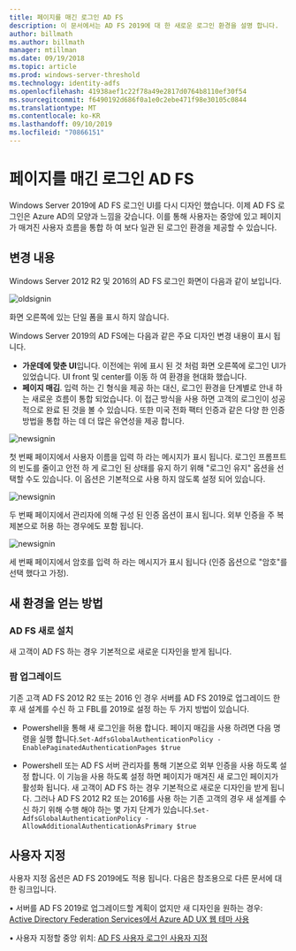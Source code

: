 ```yaml
---
title: 페이지를 매긴 로그인 AD FS
description: 이 문서에서는 AD FS 2019에 대 한 새로운 로그인 환경을 설명 합니다.
author: billmath
ms.author: billmath
manager: mtillman
ms.date: 09/19/2018
ms.topic: article
ms.prod: windows-server-threshold
ms.technology: identity-adfs
ms.openlocfilehash: 41938aef1c22f78a49e2817d0764b8110ef30f54
ms.sourcegitcommit: f6490192d686f0a1e0c2ebe471f98e30105c0844
ms.translationtype: MT
ms.contentlocale: ko-KR
ms.lasthandoff: 09/10/2019
ms.locfileid: "70866151"
---
```

# <a name="ad-fs-paginated-sign-in"></a>페이지를 매긴 로그인 AD FS


Windows Server 2019에 AD FS 로그인 UI를 다시 디자인 했습니다.  이제 AD FS 로그인은 Azure AD의 모양과 느낌을 갖습니다.  이를 통해 사용자는 중앙에 있고 페이지가 매겨진 사용자 흐름을 통합 하 여 보다 일관 된 로그인 환경을 제공할 수 있습니다.

## <a name="whats-changing"></a>변경 내용
Windows Server 2012 R2 및 2016의 AD FS 로그인 화면이 다음과 같이 보입니다.

![oldsignin](media/AD-FS-paginated-sign-in/signin1.png)

화면 오른쪽에 있는 단일 폼을 표시 하지 않습니다.

Windows Server 2019의 AD FS에는 다음과 같은 주요 디자인 변경 내용이 표시 됩니다.


- **가운데에 맞춘 UI**입니다. 이전에는 위에 표시 된 것 처럼 화면 오른쪽에 로그인 UI가 있었습니다. UI front 및 center를 이동 하 여 환경을 현대화 했습니다.
- **페이지 매김**. 입력 하는 긴 형식을 제공 하는 대신, 로그인 환경을 단계별로 안내 하는 새로운 흐름이 통합 되었습니다. 이 접근 방식을 사용 하면 고객의 로그인이 성공적으로 완료 된 것을 볼 수 있습니다. 또한 미국 전화 팩터 인증과 같은 다양 한 인증 방법을 통합 하는 데 더 많은 유연성을 제공 합니다.

![newsignin](media/AD-FS-paginated-sign-in/signin2.png)

첫 번째 페이지에서 사용자 이름을 입력 하 라는 메시지가 표시 됩니다. 로그인 프롬프트의 빈도를 줄이고 안전 하 게 로그인 된 상태를 유지 하기 위해 "로그인 유지" 옵션을 선택할 수도 있습니다. 이 옵션은 기본적으로 사용 하지 않도록 설정 되어 있습니다.

![newsignin](media/AD-FS-paginated-sign-in/signin3.png)

두 번째 페이지에서 관리자에 의해 구성 된 인증 옵션이 표시 됩니다. 외부 인증을 주 복제본으로 허용 하는 경우에도 포함 됩니다.

![newsignin](media/AD-FS-paginated-sign-in/signin4.png)

세 번째 페이지에서 암호를 입력 하 라는 메시지가 표시 됩니다 (인증 옵션으로 "암호"를 선택 했다고 가정).

## <a name="how-to-get-the-new-experience"></a>새 환경을 얻는 방법

### <a name="new-installation-of-ad-fs"></a>AD FS 새로 설치
새 고객이 AD FS 하는 경우 기본적으로 새로운 디자인을 받게 됩니다.

### <a name="upgrading-a-farm"></a>팜 업그레이드
기존 고객 AD FS 2012 R2 또는 2016 인 경우 서버를 AD FS 2019로 업그레이드 한 후 새 설계를 수신 하 고 FBL를 2019로 설정 하는 두 가지 방법이 있습니다.

- Powershell을 통해 새 로그인을 허용 합니다. 페이지 매김을 사용 하려면 다음 명령을 실행 합니다.``Set-AdfsGlobalAuthenticationPolicy -EnablePaginatedAuthenticationPages $true``

 - Powershell 또는 AD FS 서버 관리자를 통해 기본으로 외부 인증을 사용 하도록 설정 합니다. 이 기능을 사용 하도록 설정 하면 페이지가 매겨진 새 로그인 페이지가 활성화 됩니다.
새 고객이 AD FS 하는 경우 기본적으로 새로운 디자인을 받게 됩니다. 그러나 AD FS 2012 R2 또는 2016를 사용 하는 기존 고객의 경우 새 설계를 수신 하기 위해 수행 해야 하는 몇 가지 단계가 있습니다.``Set-AdfsGlobalAuthenticationPolicy -AllowAdditionalAuthenticationAsPrimary $true``

## <a name="customization"></a>사용자 지정
사용자 지정 옵션은 AD FS 2019에도 적용 됩니다.
다음은 참조용으로 다른 문서에 대 한 링크입니다.

• 서버를 AD FS 2019로 업그레이드할 계획이 없지만 새 디자인을 원하는 경우: [Active Directory Federation Services에서 Azure AD UX 웹 테마 사용](azure-ux-web-theme-in-ad-fs.md)

• 사용자 지정할 중앙 위치: [AD FS 사용자 로그인 사용자 지정](ad-fs-user-sign-in-customization.md)
